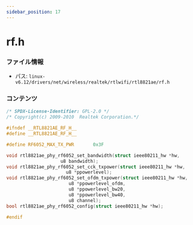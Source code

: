 ```yaml
---
sidebar_position: 17
---
```

# rf.h

### ファイル情報

- パス: `linux-v6.12/drivers/net/wireless/realtek/rtlwifi/rtl8821ae/rf.h`

### コンテンツ

```h
/* SPDX-License-Identifier: GPL-2.0 */
/* Copyright(c) 2009-2010  Realtek Corporation.*/

#ifndef __RTL8821AE_RF_H__
#define __RTL8821AE_RF_H__

#define RF6052_MAX_TX_PWR		0x3F

void rtl8821ae_phy_rf6052_set_bandwidth(struct ieee80211_hw *hw,
					u8 bandwidth);
void rtl8821ae_phy_rf6052_set_cck_txpower(struct ieee80211_hw *hw,
					  u8 *ppowerlevel);
void rtl8821ae_phy_rf6052_set_ofdm_txpower(struct ieee80211_hw *hw,
					   u8 *ppowerlevel_ofdm,
					   u8 *ppowerlevel_bw20,
					   u8 *ppowerlevel_bw40,
					   u8 channel);
bool rtl8821ae_phy_rf6052_config(struct ieee80211_hw *hw);

#endif

```
